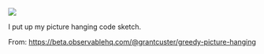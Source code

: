![](https://db-feed.s3.amazonaws.com/legacy/pictures-1523834424706.gif)

I put up my picture hanging code sketch.

From: https://beta.observablehq.com/@grantcuster/greedy-picture-hanging
